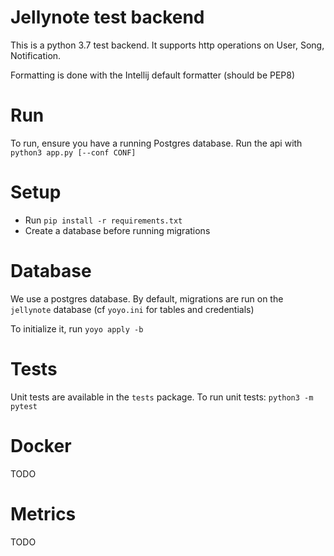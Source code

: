 # Jellynote test backend

This is a python 3.7 test backend.
It supports http operations on User, Song, Notification.

Formatting is done with the Intellij default formatter (should be PEP8)

# Run

To run, ensure you have a running Postgres database.
Run the api with `python3 app.py [--conf CONF]`

# Setup

- Run `pip install -r requirements.txt`
- Create a database before running migrations

# Database

We use a postgres database.
By default, migrations are run on the `jellynote` database (cf `yoyo.ini` for tables and credentials)

To initialize it, run `yoyo apply -b`

# Tests

Unit tests are available in the `tests` package.
To run unit tests:
`python3 -m pytest`


# Docker

TODO

# Metrics

TODO